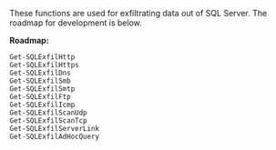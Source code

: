 These functions are used for exfiltrating data out of SQL Server.  The roadmap for development is below.  

**Roadmap:**
	
	Get-SQLExfilHttp							   
	Get-SQLExfilHttps							      
	Get-SQLExfilDns								      
	Get-SQLExfilSmb								     
	Get-SQLExfilSmtp							     
	Get-SQLExfilFtp		
	Get-SQLExfilIcmp
	Get-SQLExfilScanUdp					      
	Get-SQLExfilScanTcp
	Get-SQLExfilServerLink						  
	Get-SQLExfilAdHocQuery		